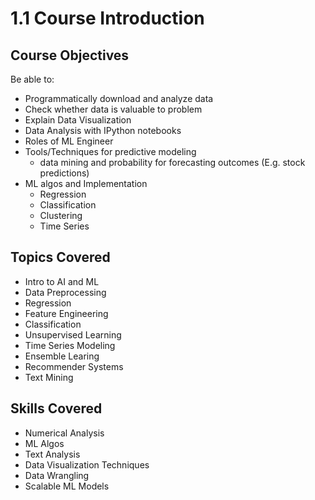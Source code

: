 # 1.1 Course Introduction

## Course Objectives
Be able to:
* Programmatically download and analyze data
* Check whether data is valuable to problem
* Explain Data Visualization
* Data Analysis with IPython notebooks
* Roles of ML Engineer
* Tools/Techniques for predictive modeling
    * data mining and probability for forecasting outcomes (E.g. stock predictions)
* ML algos and Implementation
    * Regression
    * Classification
    * Clustering
    * Time Series

## Topics Covered
* Intro to AI and ML
* Data Preprocessing
* Regression
* Feature Engineering
* Classification
* Unsupervised Learning
* Time Series Modeling
* Ensemble Learing
* Recommender Systems
* Text Mining
## Skills Covered
* Numerical Analysis
* ML Algos
* Text Analysis
* Data Visualization Techniques
* Data Wrangling
* Scalable ML Models
